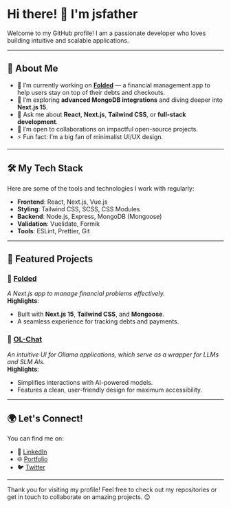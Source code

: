# Hi there! 👋 I'm jsfather

Welcome to my GitHub profile! I am a passionate developer who loves building intuitive and scalable applications.

---

## 🚀 About Me

- 🔭 I’m currently working on **[Folded](https://github.com/jsfather/folded)** — a financial management app to help users stay on top of their debts and checkouts.
- 🌱 I’m exploring **advanced MongoDB integrations** and diving deeper into **Next.js 15**.
- 💬 Ask me about **React**, **Next.js**, **Tailwind CSS**, or **full-stack development**.
- 👯 I’m open to collaborations on impactful open-source projects.
- ⚡ Fun fact: I’m a big fan of minimalist UI/UX design.

---

## 🛠️ My Tech Stack

Here are some of the tools and technologies I work with regularly:

- **Frontend**: React, Next.js, Vue.js
- **Styling**: Tailwind CSS, SCSS, CSS Modules
- **Backend**: Node.js, Express, MongoDB (Mongoose)
- **Validation**: Vuelidate, Formik
- **Tools**: ESLint, Prettier, Git

---

## 📌 Featured Projects

### 🌟 [Folded](https://github.com/jsfather/folded)

_A Next.js app to manage financial problems effectively._  
**Highlights**:

- Built with **Next.js 15**, **Tailwind CSS**, and **Mongoose**.
- A seamless experience for tracking debts and payments.

### 🌟 [OL-Chat](https://github.com/jsfather/ol-chat)

_An intuitive UI for Ollama applications, which serve as a wrapper for LLMs and SLM AIs._  
**Highlights**:

- Simplifies interactions with AI-powered models.
- Features a clean, user-friendly design for maximum accessibility.

---

## 🌍 Let's Connect!

You can find me on:

- 💼 [LinkedIn](https://www.linkedin.com/in/keyvanmatinrad)
- 🌐 [Portfolio](https://jsfather.com)
- 🐦 [Twitter](https://twitter.com/jupiters_father)

---

Thank you for visiting my profile! Feel free to check out my repositories or get in touch to collaborate on amazing projects. 😊
